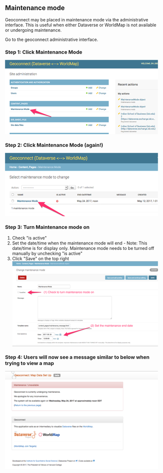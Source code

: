 

## Maintenance mode

Geoconnect may be placed in maintenance mode via the administrative interface.  This is useful when either Dataverse or WorldMap is not available or undergoing maintenance.

Go to the geoconnect administrative interface.

### Step 1: Click Maintenance Mode
![admin page 1](readme_imgs/maint_mode_01.png?raw=true "admin page 1")
### Step 2: Click Maintenance Mode (again!)
![admin page 2](readme_imgs/maint_mode_02.png?raw=true "admin page 2")
### Step 3: Turn Maintenance mode on
  1. Check "is active"
  1. Set the date/time when the maintenance mode will end
    - Note: This date/time is for display only.  Maintenance mode needs to be turned off manually by unchecking "is active"
  1. Click "Save" on the top right
![admin page 3](readme_imgs/maint_mode_03.png?raw=true "admin page 3")
### Step 4: Users will now see a message similar to below when trying to view a map
![admin page 4](readme_imgs/maint_mode_04.png?raw=true "admin page 4")
